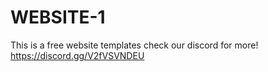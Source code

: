 # WEBSITE-1
This is a free website templates check our discord for more!
https://discord.gg/V2fVSVNDEU
